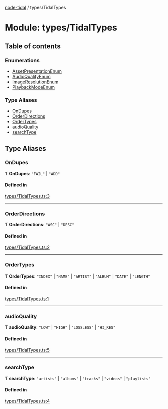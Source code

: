 [node-tidal](../README.md) / types/TidalTypes

# Module: types/TidalTypes

## Table of contents

### Enumerations

- [AssetPresentationEnum](../enums/types_TidalTypes.AssetPresentationEnum.md)
- [AudioQualityEnum](../enums/types_TidalTypes.AudioQualityEnum.md)
- [ImageResolutionEnum](../enums/types_TidalTypes.ImageResolutionEnum.md)
- [PlaybackModeEnum](../enums/types_TidalTypes.PlaybackModeEnum.md)

### Type Aliases

- [OnDupes](types_TidalTypes.md#ondupes)
- [OrderDirections](types_TidalTypes.md#orderdirections)
- [OrderTypes](types_TidalTypes.md#ordertypes)
- [audioQuality](types_TidalTypes.md#audioquality)
- [searchType](types_TidalTypes.md#searchtype)

## Type Aliases

### OnDupes

Ƭ **OnDupes**: ``"FAIL"`` \| ``"ADD"``

#### Defined in

[types/TidalTypes.ts:3](https://github.com/Mawco/node-tidal/blob/7587986/src/types/TidalTypes.ts#L3)

___

### OrderDirections

Ƭ **OrderDirections**: ``"ASC"`` \| ``"DESC"``

#### Defined in

[types/TidalTypes.ts:2](https://github.com/Mawco/node-tidal/blob/7587986/src/types/TidalTypes.ts#L2)

___

### OrderTypes

Ƭ **OrderTypes**: ``"INDEX"`` \| ``"NAME"`` \| ``"ARTIST"`` \| ``"ALBUM"`` \| ``"DATE"`` \| ``"LENGTH"``

#### Defined in

[types/TidalTypes.ts:1](https://github.com/Mawco/node-tidal/blob/7587986/src/types/TidalTypes.ts#L1)

___

### audioQuality

Ƭ **audioQuality**: ``"LOW"`` \| ``"HIGH"`` \| ``"LOSSLESS"`` \| ``"HI_RES"``

#### Defined in

[types/TidalTypes.ts:5](https://github.com/Mawco/node-tidal/blob/7587986/src/types/TidalTypes.ts#L5)

___

### searchType

Ƭ **searchType**: ``"artists"`` \| ``"albums"`` \| ``"tracks"`` \| ``"videos"`` \| ``"playlists"``

#### Defined in

[types/TidalTypes.ts:4](https://github.com/Mawco/node-tidal/blob/7587986/src/types/TidalTypes.ts#L4)

